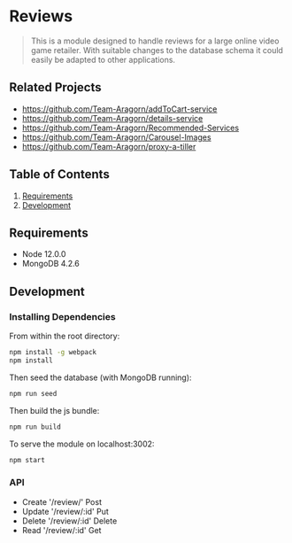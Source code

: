 # Reviews

> This is a module designed to handle reviews for a large online video game retailer. With suitable changes to the database schema it could easily be adapted to other applications.

## Related Projects

  - https://github.com/Team-Aragorn/addToCart-service
  - https://github.com/Team-Aragorn/details-service
  - https://github.com/Team-Aragorn/Recommended-Services
  - https://github.com/Team-Aragorn/Carousel-Images
  - https://github.com/Team-Aragorn/proxy-a-tiller

## Table of Contents


1. [Requirements](#requirements)
1. [Development](#development)

## Requirements

- Node 12.0.0
- MongoDB 4.2.6

## Development

### Installing Dependencies

From within the root directory:

```sh
npm install -g webpack
npm install
```

Then seed the database (with MongoDB running):

```sh
npm run seed
```

Then build the js bundle:

```sh
npm run build
```

To serve the module on localhost:3002:

```sh
npm start
```

### API
- Create '/review/' Post
- Update '/review/:id' Put
- Delete '/review/:id' Delete
- Read   '/review/:id' Get
